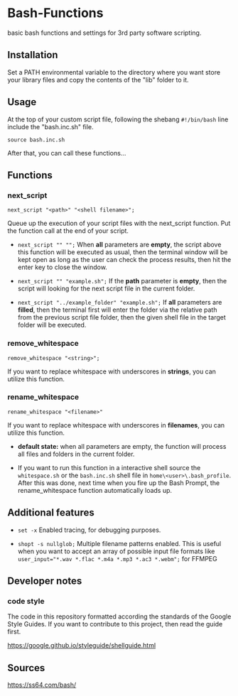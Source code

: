# Bash-Functions
basic bash functions and settings for 3rd party software scripting.


## Installation

Set a PATH environmental variable to the directory where you want store your library
files and copy the contents of the "lib" folder to it.


## Usage

At the top of your custom script file, following the shebang `#!/bin/bash` line
include the "bash.inc.sh" file.

`source bash.inc.sh`

 After that, you can call these functions...


## Functions

### next_script

`next_script "<path>" "<shell filename>";`

Queue up the execution of your script files with the next_script function.
Put the function call at the end of your script.

- `next_script "" "";` When **all** parameters are **empty**, the script above this function
will be executed as usual, then the terminal window will be kept open as long as the user can check the
process results, then hit the enter key to close the window.

- `next_script "" "example.sh";` If the **path** parameter is **empty**, then the script will looking for the next script
file in the current folder.

- `next_script "../example_folder" "example.sh";` If **all** parameters are **filled**, then the terminal first will enter the folder via
the relative path from the previous script file folder, then the given shell file
in the target folder will be executed.


### remove_whitespace

`remove_whitespace "<string>";`

If you want to replace whitespace with underscores in **strings**, you can utilize
this function.


### rename_whitespace

`rename_whitespace "<filename>"`

If you want to replace whitespace with underscores in **filenames**, you can utilize
this function.

- **default state:** when all parameters are empty, the function will
process all files and folders in the current folder.

- If you want to run this function in a interactive shell source the
`whitespace.sh` or the `bash.inc.sh` shell file in `home\<user>\.bash_profile`.
After this was done, next time when you fire up the Bash Prompt, the rename_whitespace
function automatically loads up.


## Additional features

- `set -x` Enabled tracing, for debugging purposes.

- `shopt -s nullglob;` Multiple filename patterns enabled. This is useful when you want to accept
an array of possible input file formats like `user_input="*.wav *.flac *.m4a *.mp3 *.ac3 *.webm";` for FFMPEG


## Developer notes

### code style

The code in this repository formatted according the standards of the Google Style Guides.
If you want to contribute to this project, then read the guide first.

https://google.github.io/styleguide/shellguide.html


## Sources

https://ss64.com/bash/
